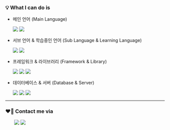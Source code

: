 

###   💡 What I can do is 

* 메인 언어 (Main Language)

  <img src="https://img.shields.io/badge/JavaScript-F7DF1E?style=flat-square&logo=JavaScript&logoColor=white"/> <img src="https://img.shields.io/badge/Java-007396?style=flat&logo=OpenJDK&logoColor=white"/> 

* 서브 언어 & 학습중인 언어 (Sub Language & Learning Language)

  <img src="https://img.shields.io/badge/Python-3776AB?style=flat-square&logo=Python&logoColor=white"/> <img src="https://img.shields.io/badge/TypeScript-3178C6?style=flat-square&logo=TypeScript&logoColor=white"/>

* 프레임워크 & 라이브러리 (Framework & Library)

  <img src="https://img.shields.io/badge/React-61DAFB?style=flat-square&logo=React&logoColor=white"/> <img src="https://img.shields.io/badge/Spring Boot-6DB33F?style=flat-square&logo=Spring Boot&logoColor=white"/> <img src="https://img.shields.io/badge/jQuery-0769AD?style=flat-square&logo=jQuery&logoColor=white"/>
  
* 데이터베이스 & 서버 (Database & Server)

  <img src="https://img.shields.io/badge/MySQL-4479A1?style=flat-square&logo=MySQL&logoColor=white"/> <img src="https://img.shields.io/badge/Amazon AWS-232F3E?style=flat-square&logo=Amazon AWS&logoColor=white"/> <img src="https://img.shields.io/badge/MAC-000000?style=flat-square&logo=iOS&logoColor=white"/>
  
---

### ❤️‍🔥 Contact me via 

&emsp;&emsp;<img src="https://img.shields.io/badge/jaja321@naver.com-EA4335?style=flat-square&logo=Gmail&logoColor=white"/> <a href="https://blog.naver.com/jaja321"><img src="https://img.shields.io/badge/Blog-20C997?style=flat-square&logo=Blogger&logoColor=white"/><a/> 
